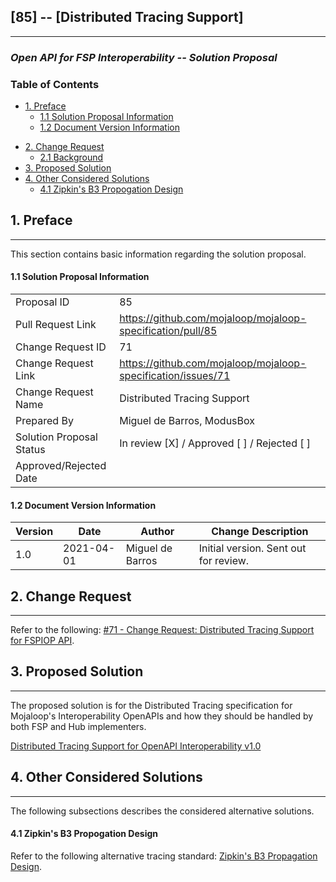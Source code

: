 ## **\[85\] -- \[Distributed Tracing Support\]**
___

### *Open API for FSP Interoperability -- Solution Proposal*

### **Table of Contents**

- [1. Preface](#1-preface)
  - [1.1 Solution Proposal Information](#11-solution-proposal-information)
  * [1.2 Document Version Information](#12-document-version-information)
* [2. Change Request](#2-change-request)
  * [2.1 Background](#21-background)
* [3. Proposed Solution](#3-proposed-solution)
* [4. Other Considered Solutions](#4-other-considered-solutions)
  * [4.1 Zipkin's B3 Propogation Design](#41-zipkins-b3-propogation-design)
  

## **1. Preface**
___

This section contains basic information regarding the solution proposal.

#### 1.1 Solution Proposal Information

| | |
|---|---|
| Proposal ID | 85 |
| Pull Request Link | https://github.com/mojaloop/mojaloop-specification/pull/85 |
| Change Request ID | 71 |
| Change Request Link | https://github.com/mojaloop/mojaloop-specification/issues/71 |
| Change Request Name | Distributed Tracing Support |
| Prepared By | Miguel de Barros, ModusBox |
| Solution Proposal Status | In review [X] / Approved [ ] / Rejected [ ] |
| Approved/Rejected Date |  |

#### 1.2 Document Version Information

| Version | Date | Author | Change Description |
|---|---|---|---|
| 1.0 | 2021-04-01 | Miguel de Barros | Initial version. Sent out for review. |

## **2. Change Request**
___

Refer to the following: [#71 - Change Request: Distributed Tracing Support for FSPIOP API](https://github.com/mojaloop/mojaloop-specification/issues/71).

## **3. Proposed Solution**
___

The proposed solution is for the Distributed Tracing specification for Mojaloop's Interoperability OpenAPIs and how they should be handled by both FSP and Hub implementers.

[Distributed Tracing Support for OpenAPI Interoperability v1.0](../fspiop-api/documents/Tracing_v1.0.md)


## **4. Other Considered Solutions**
___
The following subsections describes the considered alternative
solutions.

#### 4.1 Zipkin's B3 Propogation Design

Refer to the following alternative tracing standard: [Zipkin's B3 Propagation Design](https://github.com/apache/incubator-zipkin-b3-propagation).
